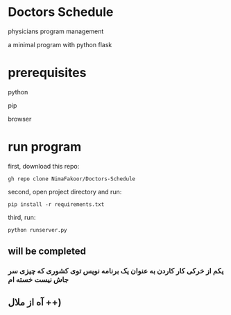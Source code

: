 # Doctors Schedule

 physicians program management
 
 a minimal program with python flask 


# prerequisites

python

pip

browser


# run program

first, download this repo:

    gh repo clone NimaFakoor/Doctors-Schedule

second, open project directory and run:

    pip install -r requirements.txt

third, run:

    python runserver.py





##  will be completed 
### یکم از خرکی کار کاردن به عنوان یک برنامه نویس توی کشوری که چیزی سر جاش نیست خسته ام
## آه از ملال ++)